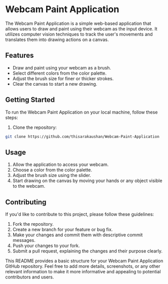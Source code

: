 # Webcam Paint Application

The Webcam Paint Application is a simple web-based application that allows users to draw and paint using their webcam as the input device. It utilizes computer vision techniques to track the user's movements and translates them into drawing actions on a canvas.

## Features

- Draw and paint using your webcam as a brush.
- Select different colors from the color palette.
- Adjust the brush size for finer or thicker strokes.
- Clear the canvas to start a new drawing.
  
## Getting Started

To run the Webcam Paint Application on your local machine, follow these steps:

1. Clone the repository:

```bash
git clone https://github.com/thisarakaushan/Webcam-Paint-Application
```

## Usage

1. Allow the application to access your webcam.
2. Choose a color from the color palette.
3. Adjust the brush size using the slider.
4. Start drawing on the canvas by moving your hands or any object visible to the webcam.

## Contributing

If you'd like to contribute to this project, please follow these guidelines:

1. Fork the repository.
2. Create a new branch for your feature or bug fix.
3. Make your changes and commit them with descriptive commit messages.
4. Push your changes to your fork.
5. Submit a pull request, explaining the changes and their purpose clearly.

This README provides a basic structure for your Webcam Paint Application GitHub repository. Feel free to add more details, screenshots, or any other relevant information to make it more informative and appealing to potential contributors and users.
